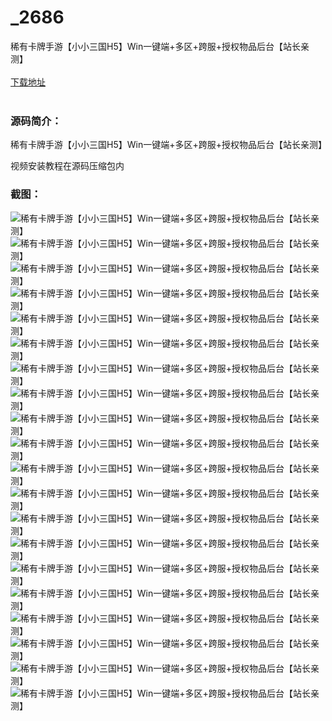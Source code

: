 # _2686
稀有卡牌手游【小小三国H5】Win一键端+多区+跨服+授权物品后台【站长亲测】
<br/></br>
[下载地址](https://www.uuid2.com/2686.html "下载地址")
<br/></br>
<h3>源码简介：</h3>
<p>稀有卡牌手游【小小三国H5】Win一键端+多区+跨服+授权物品后台【站长亲测】<p>
<p>视频安装教程在源码压缩包内<p>
<h3>截图：</h3>
<img src="https://www.uuid2.com/wp-content/uploads/img/202111/0ef71f9133.png" alt="稀有卡牌手游【小小三国H5】Win一键端+多区+跨服+授权物品后台【站长亲测】"><img src="https://www.uuid2.com/wp-content/uploads/img/202111/a42c9dd713.png" alt="稀有卡牌手游【小小三国H5】Win一键端+多区+跨服+授权物品后台【站长亲测】"><img src="https://www.uuid2.com/wp-content/uploads/img/202111/e8a5d9a692.png" alt="稀有卡牌手游【小小三国H5】Win一键端+多区+跨服+授权物品后台【站长亲测】"><img src="https://www.uuid2.com/wp-content/uploads/img/202111/4750ab5160.png" alt="稀有卡牌手游【小小三国H5】Win一键端+多区+跨服+授权物品后台【站长亲测】"><img src="https://www.uuid2.com/wp-content/uploads/img/202111/19c928d683.png" alt="稀有卡牌手游【小小三国H5】Win一键端+多区+跨服+授权物品后台【站长亲测】"><img src="https://www.uuid2.com/wp-content/uploads/img/202111/21076e6858.png" alt="稀有卡牌手游【小小三国H5】Win一键端+多区+跨服+授权物品后台【站长亲测】"><img src="https://www.uuid2.com/wp-content/uploads/img/202111/203bc1f110.png" alt="稀有卡牌手游【小小三国H5】Win一键端+多区+跨服+授权物品后台【站长亲测】"><img src="https://www.uuid2.com/wp-content/uploads/img/202111/31a93fb851.png" alt="稀有卡牌手游【小小三国H5】Win一键端+多区+跨服+授权物品后台【站长亲测】"><img src="https://www.uuid2.com/wp-content/uploads/img/202111/3170d64920.png" alt="稀有卡牌手游【小小三国H5】Win一键端+多区+跨服+授权物品后台【站长亲测】"><img src="https://www.uuid2.com/wp-content/uploads/img/202111/bac8160167.png" alt="稀有卡牌手游【小小三国H5】Win一键端+多区+跨服+授权物品后台【站长亲测】"><img src="https://www.uuid2.com/wp-content/uploads/img/202111/d8bf013678.png" alt="稀有卡牌手游【小小三国H5】Win一键端+多区+跨服+授权物品后台【站长亲测】"><img src="https://www.uuid2.com/wp-content/uploads/img/202111/e0491ce972.png" alt="稀有卡牌手游【小小三国H5】Win一键端+多区+跨服+授权物品后台【站长亲测】"><img src="https://www.uuid2.com/wp-content/uploads/img/202111/fb580af164.png" alt="稀有卡牌手游【小小三国H5】Win一键端+多区+跨服+授权物品后台【站长亲测】"><img src="https://www.uuid2.com/wp-content/uploads/img/202111/b2f7ee8301.png" alt="稀有卡牌手游【小小三国H5】Win一键端+多区+跨服+授权物品后台【站长亲测】"><img src="https://www.uuid2.com/wp-content/uploads/img/202111/79e7038185.png" alt="稀有卡牌手游【小小三国H5】Win一键端+多区+跨服+授权物品后台【站长亲测】"><img src="https://www.uuid2.com/wp-content/uploads/img/202111/a890c96556.png" alt="稀有卡牌手游【小小三国H5】Win一键端+多区+跨服+授权物品后台【站长亲测】"><img src="https://www.uuid2.com/wp-content/uploads/img/202111/765b682687.png" alt="稀有卡牌手游【小小三国H5】Win一键端+多区+跨服+授权物品后台【站长亲测】"><img src="https://www.uuid2.com/wp-content/uploads/img/202111/8e2a2c0845.png" alt="稀有卡牌手游【小小三国H5】Win一键端+多区+跨服+授权物品后台【站长亲测】"><img src="https://www.uuid2.com/wp-content/uploads/img/202111/b7142ea236.png" alt="稀有卡牌手游【小小三国H5】Win一键端+多区+跨服+授权物品后台【站长亲测】"><img src="https://www.uuid2.com/wp-content/uploads/img/202111/bc99a19958.png" alt="稀有卡牌手游【小小三国H5】Win一键端+多区+跨服+授权物品后台【站长亲测】">
